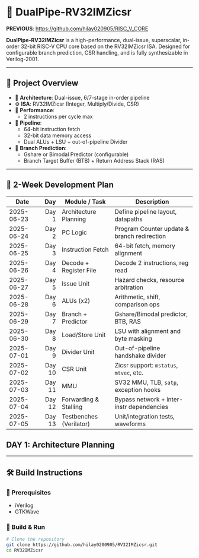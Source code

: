 # 🚀 DualPipe-RV32IMZicsr
**PREVIOUS**: https://github.com/hilay020905/RISC_V_CORE

**DualPipe-RV32IMZicsr** is a high-performance, dual-issue, superscalar, in-order 32-bit RISC-V CPU core based on the RV32IMZicsr ISA. Designed for configurable branch prediction, CSR handling, and is fully synthesizable in Verilog-2001.

---

## 🧠 Project Overview

- 🧮 **Architecture**: Dual-issue, 6/7-stage in-order pipeline
- ⚙️ **ISA**: RV32IMZicsr (Integer, Multiply/Divide, CSR)
- 🚀 **Performance**:
  - 2 instructions per cycle max
- 🔁 **Pipeline**:
  - 64-bit instruction fetch
  - 32-bit data memory access
  - Dual ALUs + LSU + out-of-pipeline Divider
- 🧠 **Branch Prediction**:
  - Gshare or Bimodal Predictor (configurable)
  - Branch Target Buffer (BTB) + Return Address Stack (RAS)


---

## 📅 2-Week Development Plan

| **Date**   | **Day** | **Module / Task**       | **Description**                             |
| ---------- | ------: | ----------------------- | ------------------------------------------- |
| 2025-06-23 |   Day 1 | Architecture Planning   | Define pipeline layout, datapaths           |
| 2025-06-24 |   Day 2 | PC Logic                | Program Counter update & branch redirection |
| 2025-06-25 |   Day 3 | Instruction Fetch       | 64-bit fetch, memory alignment              |
| 2025-06-26 |   Day 4 | Decode + Register File  | Decode 2 instructions, reg read             |
| 2025-06-27 |   Day 5 | Issue Unit              | Hazard checks, resource arbitration         |
| 2025-06-28 |   Day 6 | ALUs (x2)               | Arithmetic, shift, comparison ops           |
| 2025-06-29 |   Day 7 | Branch + Predictor      | Gshare/Bimodal predictor, BTB, RAS          |
| 2025-06-30 |   Day 8 | Load/Store Unit         | LSU with alignment and byte masking         |
| 2025-07-01 |   Day 9 | Divider Unit            | Out-of-pipeline handshake divider           |
| 2025-07-02 |  Day 10 | CSR Unit                | Zicsr support: `mstatus`, `mtvec`, etc.     |
| 2025-07-03 |  Day 11 | MMU                     | SV32 MMU, TLB, `satp`, exception hooks      |
| 2025-07-04 |  Day 12 | Forwarding & Stalling   | Bypass network + inter-instr dependencies   |
| 2025-07-05 |  Day 13 | Testbenches (Verilator) | Unit/integration tests, waveforms           |

## DAY 1: Architecture Planning

---

## 🛠️ Build Instructions

### 🔧 Prerequisites
- iVerilog
- GTKWave


### 🔨 Build & Run

```bash
# Clone the repository
git clone https://github.com/hilay0200905/RV32IMZicsr.git
cd RV32IMZicsr
